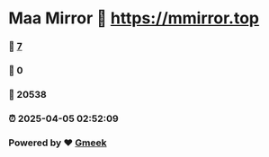 # Maa Mirror :link: https://mmirror.top 
### :page_facing_up: [7](https://mmirror.top/tag.html) 
### :speech_balloon: 0 
### :hibiscus: 20538 
### :alarm_clock: 2025-04-05 02:52:09 
### Powered by :heart: [Gmeek](https://github.com/Meekdai/Gmeek)
